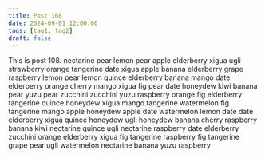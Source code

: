 ```yaml
---
title: Post 108
date: 2024-09-01 12:00:00
tags: [tag1, tag2]
draft: false
---
```

This is post 108.
nectarine
pear
lemon
pear
apple
elderberry
xigua
ugli
strawberry
orange
tangerine
date
xigua
apple
banana
elderberry
grape
raspberry
lemon
pear
lemon
quince
elderberry
banana
mango
date
elderberry
orange
cherry
mango
xigua
fig
pear
date
honeydew
kiwi
banana
pear
yuzu
pear
zucchini
zucchini
yuzu
raspberry
orange
fig
elderberry
tangerine
quince
honeydew
xigua
mango
tangerine
watermelon
fig
tangerine
mango
apple
honeydew
apple
date
watermelon
lemon
date
date
elderberry
xigua
quince
honeydew
ugli
honeydew
banana
cherry
raspberry
banana
kiwi
nectarine
quince
ugli
nectarine
raspberry
date
elderberry
zucchini
orange
elderberry
xigua
fig
tangerine
raspberry
fig
tangerine
grape
pear
ugli
watermelon
nectarine
banana
yuzu
raspberry
